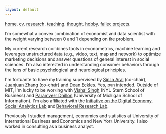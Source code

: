 ```yaml
---
layout: default
---
```


[home](./). [cv](./cv.html). [research](./research.md). [teaching](./teaching.md). [thought](./thought.md). [hobby](./hobby.md). [failed projects](./failed.md).

I’m somewhat a convex combination of economist and data scientist with the weight varying between 0 and 1 depending on the problem. 

My current research combines tools in econometrics, machine learning and leverages unstructured data (e.g., video, text, map and network) to optimize marketing decisions and answer questions of general interest in social sciences. I’m also interested in understanding consumer behaviors through the lens of basic psychological and neurological principles.

<!--One stream of my current work focuses on combining machine learning and adaptive experimentation to personalize marketing interventions. Another one centers on extracting insights from unstructured data such as video (images, audios and text), map and network in observational studies. I'm also interested in understanding consumer behaviors through the lens of basic economic and psychological principles. -->

I'm fortuante to have my training supervised by [Sinan Aral](https://mitsloan.mit.edu/faculty/directory/sinan-kayhan-aral) (co-chair), [Juanjuan Zhang](https://mitsloan.mit.edu/faculty/directory/juanjuan-zhang) (co-chair) and [Dean Eckles](https://mitsloan.mit.edu/faculty/directory/dean-eckles). Yes, pun intended. Outside of MIT, I'm lucky to be working with [Vishal Singh](https://www.stern.nyu.edu/faculty/bio/vishal-singh) (NYU Stern School of Business) and [Paramveer Dhillon](https://www.si.umich.edu/people/paramveer-dhillon) (University of Michigan School of Information). I'm also affiliated with the [Initiative on the Digital Economy](http://ide.mit.edu), [Social Analytics Lab](https://www.sinanaral.io/research/lab) and [Behavioral Research Lab](https://brl.mit.edu).

Previously I studied management, economics and statistics at University of International Business and Economics and New York University. I also worked in consulting as a business analyst. 

<!--
![Octocat](https://github.githubassets.com/images/icons/emoji/octocat.png)
-->
